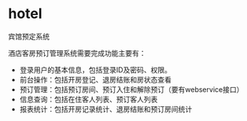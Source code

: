 # hotel
宾馆预定系统

酒店客房预订管理系统需要完成功能主要有：
*    登录用户的基本信息，包括登录ID及密码、权限。
*    前台操作：包括开房登记、退房结账和房状态查看 
*    预订管理：包括预订房间、预订入住和解除预订（要有webservice接口）
*    信息查询：包括在住客人列表、预订客人列表
*    报表统计：包括开房记录统计、退房结账和预订房间统计
